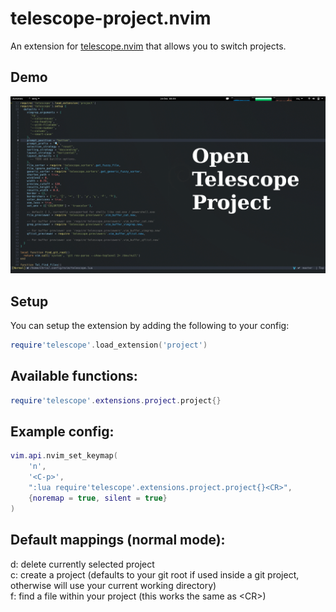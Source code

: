 # telescope-project.nvim

An extension for [telescope.nvim](https://github.com/nvim-telescope/telescope.nvim) that allows you to switch projects.

## Demo

![Demo](./demo.gif)

## Setup

You can setup the extension by adding the following to your config:

```lua
require'telescope'.load_extension('project')
```

## Available functions:

```lua
require'telescope'.extensions.project.project{}
```

## Example config: 

```lua
vim.api.nvim_set_keymap(
	'n',
	'<C-p>',
	":lua require'telescope'.extensions.project.project{}<CR>",
	{noremap = true, silent = true}
)
```

## Default mappings (normal mode):
d: delete currently selected project\
c: create a project (defaults to your git root if used inside a git project, otherwise will use your current working directory)\
f: find a file within your project (this works the same as \<CR\>)
